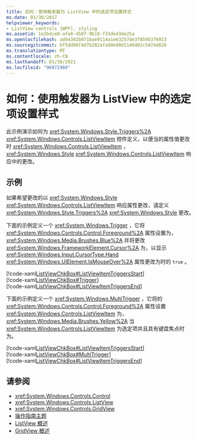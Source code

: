 ```yaml
---
title: 如何：使用触发器为 ListView 中的选定项设置样式
ms.date: 03/30/2017
helpviewer_keywords:
- ListView controls [WPF], styling
ms.assetid: 1e2bdce0-afe8-4507-9b18-f33de43de25a
ms.openlocfilehash: ad64382b871bae9114a1e63257de3f8595376923
ms.sourcegitcommit: bf5dd80f4d7b202afa90e90d1148402c5474d826
ms.translationtype: MT
ms.contentlocale: zh-CN
ms.lasthandoff: 03/30/2021
ms.locfileid: "96972988"
---
```

# <a name="how-to-use-triggers-to-style-selected-items-in-a-listview"></a>如何：使用触发器为 ListView 中的选定项设置样式
此示例演示如何为 <xref:System.Windows.Style.Triggers%2A> <xref:System.Windows.Controls.ListViewItem> 控件定义，以便当的属性值更改时 <xref:System.Windows.Controls.ListViewItem> ， <xref:System.Windows.Style> <xref:System.Windows.Controls.ListViewItem> 响应中的更改。  
  
## <a name="example"></a>示例  
 如果希望更改的以 <xref:System.Windows.Style> <xref:System.Windows.Controls.ListViewItem> 响应属性更改，请定义 <xref:System.Windows.Style.Triggers%2A> <xref:System.Windows.Style> 更改。  
  
 下面的示例定义一个 <xref:System.Windows.Trigger> ，它将 <xref:System.Windows.Controls.Control.Foreground%2A> 属性设置为， <xref:System.Windows.Media.Brushes.Blue%2A> 并将更改 <xref:System.Windows.FrameworkElement.Cursor%2A> 为，以显示 <xref:System.Windows.Input.CursorType.Hand> <xref:System.Windows.UIElement.IsMouseOver%2A> 属性更改为时的 `true` 。  
  
 [!code-xaml[ListViewChkBox#ListViewItemTriggersStart](~/samples/snippets/csharp/VS_Snippets_Wpf/ListViewChkBox/CS/window1.xaml#listviewitemtriggersstart)]  
[!code-xaml[ListViewChkBox#Trigger](~/samples/snippets/csharp/VS_Snippets_Wpf/ListViewChkBox/CS/window1.xaml#trigger)]  
[!code-xaml[ListViewChkBox#ListViewItemTriggersEnd](~/samples/snippets/csharp/VS_Snippets_Wpf/ListViewChkBox/CS/window1.xaml#listviewitemtriggersend)]  
  
 下面的示例定义一个 <xref:System.Windows.MultiTrigger> ，它将的 <xref:System.Windows.Controls.Control.Foreground%2A> 属性设置 <xref:System.Windows.Controls.ListViewItem> 为， <xref:System.Windows.Media.Brushes.Yellow%2A> 当 <xref:System.Windows.Controls.ListViewItem> 为选定项并且具有键盘焦点时为。  
  
 [!code-xaml[ListViewChkBox#ListViewItemTriggersStart](~/samples/snippets/csharp/VS_Snippets_Wpf/ListViewChkBox/CS/window1.xaml#listviewitemtriggersstart)]  
[!code-xaml[ListViewChkBox#MultiTrigger](~/samples/snippets/csharp/VS_Snippets_Wpf/ListViewChkBox/CS/window1.xaml#multitrigger)]  
[!code-xaml[ListViewChkBox#ListViewItemTriggersEnd](~/samples/snippets/csharp/VS_Snippets_Wpf/ListViewChkBox/CS/window1.xaml#listviewitemtriggersend)]  
  
## <a name="see-also"></a>请参阅

- <xref:System.Windows.Controls.Control>
- <xref:System.Windows.Controls.ListView>
- <xref:System.Windows.Controls.GridView>
- [操作指南主题](listview-how-to-topics.md)
- [ListView 概述](listview-overview.md)
- [GridView 概述](gridview-overview.md)

